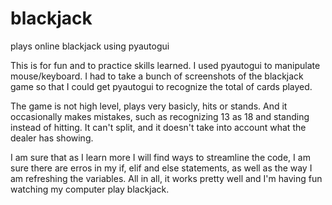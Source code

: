 # blackjack
plays online blackjack using pyautogui

This is for fun and to practice skills learned. I used pyautogui to manipulate mouse/keyboard. I had to take a bunch of screenshots of the blackjack game so that I could get pyautogui to recognize the total of cards played. 

The game is not high level, plays very basicly, hits or stands. And it occasionally makes mistakes, such as recognizing 13 as 18 and standing instead of hitting. It can't split, and it doesn't take into account what the dealer has showing.

I am sure that as I learn more I will find ways to streamline the code, I am sure there are erros in my if, elif and else statements, as well as the way I am refreshing the variables. All in all, it works pretty well and I'm having fun watching my computer play blackjack.
